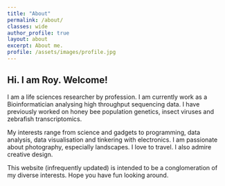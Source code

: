 ```yaml
---
title: "About"
permalink: /about/
classes: wide
author_profile: true
layout: about
excerpt: About me.
profile: /assets/images/profile.jpg
---
```


## Hi. I am Roy. Welcome!

I am a life sciences researcher by profession. I am currently work as a Bioinformatician analysing high throughput sequencing data. I have previously worked on honey bee population genetics, insect viruses and zebrafish transcriptomics.

My interests range from science and gadgets to programming, data analysis, data visualisation and tinkering with electronics. I am passionate about photography, especially landscapes. I love to travel. I also admire creative design.

This website (infrequently updated) is intended to be a conglomeration of my diverse interests. Hope you have fun looking around.

